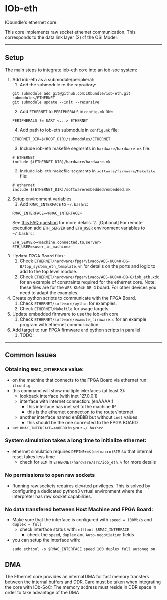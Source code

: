 # IOb-eth
IObundle's ethernet core.

This core implements raw socket ethernet communication. This corresponds to the
data link layer (2) of the OSI Model.

* * *
## Setup
The main steps to integrate iob-eth core into an iob-soc system:
1. Add iob-eth as a submodule/peripheral:
    1. Add the submodule to the repository:
    ```
    git submodule add git@github.com:IObundle/iob-eth.git submodules/ETHERNET
    git submodule update --init --recursive
    ```
    2. Add `ETHERNET` to `PERIPHERALS` in `config.mk` file:
    ```
    PERIPHERALS ?= UART <...> ETHERNET
    ```
    4. Add path to iob-eth submodule in `config.mk` file:
    ```
    ETHERNET_DIR=$(ROOT_DIR)/submodules/ETHERNET
    ```
    3. Include iob-eth makefile segments in `hardware/hardware.mk` file:
    ```
    # ETHERNET
    include $(ETHERNET_DIR)/hardware/hardware.mk
    ```
    3. Include iob-eth makefile segments in `software/firmware/Makefile` file:
    ```
    # ethernet
    include $(ETHERNET_DIR)/software/embedded/embedded.mk
    ```
2. Setup environment variables
    1. Add `RMAC_INTERFACE` to `~/.bashrc`:
    ```
    RMAC_INTERFACE=<RMAC_INTERFACE>
    ```
    See 
    [this FAQ question](https://github.com/IObundle/iob-eth/tree/CodeRevamp#obtaining-rmac_interface-value)
    for more details.
    2. [Optional] For remote execution add `ETH_SERVER` and `ETH_USER` 
    environment variables to `~/.bashrc`:
    ```
    ETH_SERVER=<machine.connected.to.server>
    ETH_USER=<user_in_machine>
    ```
3. Update FPGA Board files:
    1. Check 
    `ETHERNET/hardware/fpga/vivado/AES-KU040-DG-B/top_system_eth_template.vh`
    for details on the ports and logic to add to the top level module.
    2. Check `ETHERNET/hardware/fpga/vivado/AES-KU040-DB-G/iob_eth.xdc` for an
    example of constraints required for the ethernet core.
    Note: these files are for the `AES-KU040-DB-G` board. For other devices you
    need to adapt the examples.
4. Create python scripts to communicate with the FPGA Board.
    1. Check `ETHERNET/software/python` for examples.
    2. Check `ETHERNET/Makefile` for usage targets.
5. Update embedded firmware to use the iob-eth core
    1. Check `ETHERNET/software/example_firmware.c` for an example program with
    ethernet communication.
6. Add target to run FPGA firmware and python scripts in parallel
    1. TODO:

* * *
## Common Issues
### Obtaining `RMAC_INTERFACE` value:
- on the machine that connects to the FPGA Board via ethernet run: `ifconfig`
- this command will show multiple interfaces (at least 3):
  - lookback interface (with inet 127.0.0.1)
  - interface with internet connection: (enAAAA:)
    - this interface has inet set to the machine IP
    - this is the ethernet connection to the router/internet
  - another interface named enBBBB but without `inet` values
    - this should be the one connected to the FPGA BOARD
- set `RMAC_INTERFACE=enBBBB` in your `~/.bashrc`
### System simulation takes a long time to initialize ethernet:
- ethernet simulation requires `DEFINE+=$(defmacro)SIM` so that internal reset takes less time 
  - check for `SIM` in `ETHERNET/hardware/src/iob_eth.v` for more details
### No permissions to open raw sockets
- Running raw sockets requires elevated privileges. This is solved by 
configuring a dedicated python3 virtual environment where the interpreter has 
raw socket capabilities.
### No data transfered between Host Machine and FPGA Board:
- Make sure that the interface is configured with `speed = 100Mb/s` and `duplex = full`
  - check interface status with: `ethtool $RMAC_INTERFACE`
    - check the `speed`, `duplex` and `Auto-negotiation` fields
- you can setup the interface with:
  ```
  sudo ethtool -s $RMAC_INTERFACE speed 100 duplex full autoneg on
  ```

## DMA

The Ethernet core provides an internal DMA for fast memory transfers between the internal buffers and DDR.
Care must be taken when integrating the core with IOb-SoC: The memory address must reside in DDR space in order to take advantage of the DMA
